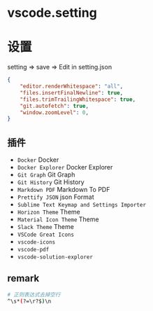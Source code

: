 # vscode.setting

# 设置
setting => save => Edit in setting.json
```json
{
    "editor.renderWhitespace": "all",
    "files.insertFinalNewline": true,
    "files.trimTrailingWhitespace": true,
    "git.autofetch": true,
    "window.zoomLevel": 0,
}
```

## 插件

- `Docker`              Docker
- `Docker Explorer`     Docker Explorer
- `Git Graph`           Git Graph
- `Git History`         Git History
- `Markdown PDF`        Markdown To PDF
- `Prettify JSON`       json Format
- `Sublime Text Keymap and Settings Importer`
- `Horizon Theme`       Theme
- `Material Icon Theme` Theme
- `Slack Theme`         Theme
- `VSCode Great Icons`
- `vscode-icons`
- `vscode-pdf`
- `vscode-solution-explorer`

## remark

```bash
# 正则表达式去掉空行
^\s*(?=\r?$)\n
```
